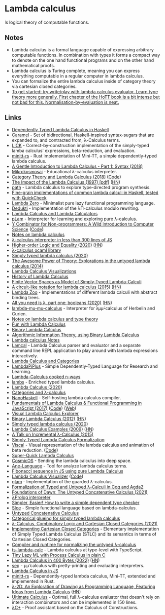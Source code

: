 # Lambda calculus

Is logical theory of computable functions.

## Notes

- Lambda calculus is a formal language capable of expressing arbitrary computable functions. In combination with types it forms a compact way to denote on the one hand functional programs and on the other hand mathematical proofs.
- Lambda calculus is Turing complete, meaning you can express everything computable in a regular computer in lambda calculus.
- You can formalize the entire lambda calculus inside of category theory via cartesian closed categories.
- [To get started: try write/play with lambda calculus evaluator. Learn type theory more generally. First chapter of the HoTT book is a bit intense but not bad for this. Normalisation-by-evaluation is neat.](https://twitter.com/brendanzab/status/1507959486350168067)

## Links

- [Dependently Typed Lambda Calculus in Haskell](https://github.com/ilya-klyuchnikov/lambdapi)
- [Caramel](https://github.com/MaiaVictor/Caramel) - Set of bidirectional, Haskell-inspired syntax-sugars that are expanded to, and contracted from, λ-Calculus terms.
- [LICK](https://github.com/i-am-tom/LICK) - Correct-by-construction implementation of the simply-typed lamba calculus' expressions, beta-reduction, and evaluation.
- [minitt-rs](https://github.com/owo-lang/minitt-rs) - Rust implementation of Mini-TT, a simple dependently-typed lambda calculus.
- [A Gentle Introduction to Lambda Calculus - Part 1: Syntax (2018)](https://lucasfcosta.com/2018/07/29/An-Introduction-to-Lambda-Calculus-Part-1.html)
- [Mikrokosmosai](https://github.com/mroman42/mikrokosmos) - Educational λ-calculus interpreter.
- [Category Theory and Lambda Calculus (2018)](https://github.com/mroman42/ctlc) ([Code](https://github.com/mroman42/ctlc))
- [The Impact of the Lambda Calculus (1997) [pdf]](http://www-users.mat.umk.pl/~adwid/materialy/doc/church.pdf) ([HN](https://news.ycombinator.com/item?id=19835615))
- [path](https://github.com/robrix/path) - Lambda calculus to explore type-directed program synthesis.
- [Fine-grain implementations of common lambda calculi in Haskell, tested with QuickCheck](https://github.com/lukeg101/lplzoo)
- [Lambda Zero](https://github.com/clark800/lambda-zero) - Minimalist pure lazy functional programming language.
- [Dedukti](https://github.com/Deducteam/Dedukti) - Implementation of the λΠ-calculus modulo rewriting.
- [Lambda Calculus and Lambda Calculators](http://okmij.org/ftp/Computation/lambda-calc.html)
- [pLam](https://github.com/slovnicki/pLam) - Interpreter for learning and exploring pure λ-calculus.
- [Y Combinator for Non-programmers: A Wild Introduction to Computer Science](https://ycombinator.chibicode.com/) ([Code](https://github.com/chibicode/ycombinator))
- [Notes on lambda calculus](http://www-cs-students.stanford.edu/~blynn/lambda/)
- [λ-calculus interpreter in less than 300 lines of JS](https://tadeuzagallo.com/blog/writing-a-lambda-calculus-interpreter-in-javascript/)
- [Higher-order Logic and Equality (2020)](https://blog.burakemir.ch/2020/04/higher-order-logic-and-equality.html) ([HN](https://news.ycombinator.com/item?id=22767509))
- [λ-calculus ocaml library](https://github.com/dakk/lambda)
- [Simply typed lambda calculus (2020)](https://splintah.gitlab.io/posts/2020-05-24-Simply-typed-lambda.html)
- [The Awesome Power of Theory: Explorations in the untyped lambda calculus (2014)](http://www.flownet.com/ron/lambda-calculus.html)
- [Lambda Calculus Visualizations](https://github.com/prathyvsh/lambda-calculus-visualizations)
- [History of Lambda Calculus](https://github.com/prathyvsh/history-of-lambda-calculus)
- [Finite Vector Spaces as Model of Simply-Typed Lambda-Calculi](https://www.cis.upenn.edu/~stevez/papers/VZ14.pdf)
- [A circuit-like notation for lambda calculus (2015)](https://csvoss.com/circuit-notation-lambda-calculus) ([HN](https://news.ycombinator.com/item?id=24193313))
- [Lambda Zoo](https://github.com/ak3n/abt-zoo) - Implementations of different lambda calculi with abstract binding trees.
- [All you need is λ, part one: booleans (2020)](https://antitypical.com/posts/2020-03-29-all-you-need-is-lambda-1-booleans/) ([HN](https://news.ycombinator.com/item?id=24601981))
- [lambda-mu-mu-calculus](https://github.com/fizruk/lambda-mu-mu-calculus) - Interpreter for λ̅μμ̃-calculus of Herbelin and Curien.
- [Notes on lambda calculus and type theory](https://github.com/blynn/lambda)
- [Fun with Lambda Calculus](https://stopa.io/post/263)
- [Binary Lambda Calculus](https://tromp.github.io/cl/Binary_lambda_calculus.html)
- [Algorithmic Information Theory, using Binary Lambda Calculus](https://github.com/tromp/AIT)
- [Lambda calculus Notes](https://crypto.stanford.edu/~blynn/lambda/)
- [Lamcal](https://github.com/haraldmaida/lamcal) - Lambda Calculus parser and evaluator and a separate command line REPL application to play around with lambda expressions interactively.
- [Lambda Calculus and Categories](https://github.com/pamellies/lambda-calculus-and-categories)
- [LambdaPiPlus](https://github.com/lambda-pi-plus/lambda-pi-plus) - Simple Dependently-Typed Language for Research and Learning.
- [Lambda-Calculus cooked n-ways](https://github.com/sweirich/lennart-lambda)
- [lambs](https://github.com/RaasAhsan/lambs) - Enriched typed lambda calculus.
- [Lambda Calculus (2020)](https://afnan.io/posts/lambda-calculus/)
- [Categories and λ-calculus](http://www.lix.polytechnique.fr/Labo/Samuel.Mimram/teaching/cat/)
- [NanoHaskell](https://github.com/bkomuves/nanohs) - Self-hosting lambda calculus compiler.
- [Fundamentals of Lambda Calculus & Functional Programming in JavaScript (2017)](https://www.youtube.com/watch?v=3VQ382QG-y4) ([Code](https://github.com/glebec/lambda-talk)) ([Web](https://glebec.github.io/lambda-talk/))
- [Visual Lambda Calculus Explorer](https://twitter.com/prathyvsh/status/1188787773441888257)
- [Binary Lambda Calculus (2012)](https://www.ioccc.org/2012/tromp/hint.html) ([HN](https://news.ycombinator.com/item?id=26769650))
- [Simply typed lambda calculus (2020)](https://splintah.github.io/posts/2020-05-24-Simply-typed-lambda.html)
- [Lambda Calculus Examples (2009)](https://www.ics.uci.edu/~lopes/teaching/inf212W12/readings/lambda-calculus-handout.pdf) ([HN](https://news.ycombinator.com/item?id=27648871))
- [A Talk on Incremental λ-Calculus (2015)](http://blaisorblade.github.io/blog/2015/01/15/a-talk-on-ilc/)
- [Simply Typed Lambda Calculus Formalization](https://github.com/Kamirus/lambda-formalizations)
- [Viscal](https://rcarriga.github.io/viscal/) - Visual representation of the lambda calculus and animation of beta reduction. ([Code](https://github.com/rcarriga/viscal))
- [Super-Quick Lambda Calculus](https://github.com/arlencox/sqlc)
- [CosmicOS](https://github.com/paulfitz/cosmicos) - Sending the lambda calculus into deep space.
- [Ane-Language](https://github.com/caotic123/Ane-Language) - Tool for analyze lambda calculus terms.
- [Fibonacci sequence in JS using pure Lambda Calculus](https://github.com/OscarSaharoy/lambda-fibonacci)
- [Lambda Calculus Visualizer](https://yanamal.github.io/lambda-js/) ([Code](https://github.com/yanamal/lambda-js))
- [glam](https://github.com/ncfavier/glam) - Implementation of the guarded λ-calculus.
- [Formalization of Typed and Untyped λ-Calculi in Coq and Agda2](https://github.com/pi8027/lambda-calculus)
- [Foundations of Dawn: The Untyped Concatenative Calculus (2021)](https://www.dawn-lang.org/posts/foundations-ucc/)
- [λProlog interpreter](https://github.com/mb64/simple-lambda-prolog)
- [Simpler, Easier! How to write a simple dependent type checker](http://augustss.blogspot.com/2007/10/simpler-easier-in-recent-paper-simply.html)
- [Sloe](https://github.com/DrearyLisper/sloe) - Simple functional language based on lambda-calculus.
- [Untyped Concatenative Calculus](https://github.com/dawn-lang/ucc)
- [Categorical glueing for simply typed lambda calculus](https://github.com/FrozenWinters/stlc)
- [λ-Calculus, Combinatory Logic and Cartesian Closed Categories (2021)](https://thma.github.io/posts/2021-04-04-Lambda-Calculus-Combinatory-Logic-and-Cartesian-Closed-Categories.html)
- [Implementing Cartesian Closed Categories](https://github.com/Zdancewic/ccc) - Elementary implementation of Simply Typed Lambda Calculus (STLC) and its semantics in terms of Cartesian Closed Categories.
- [Compiler and runtime for normalizing the untyped λ-calculus](https://github.com/mb64/LC-interpreter)
- [ts-lambda-calc](https://github.com/EvolveYourMind/ts-lambda-calc) - Lambda calculus at type-level with TypeScript.
- [Tiny Lazy ML with Process Calculus in plain C](https://github.com/devaspot/milner)
- [Lambda Calculus in 400 Bytes (2022)](https://justine.lol/lambda/) ([HN](https://news.ycombinator.com/item?id=30493713))
- [seq](https://github.com/robrix/seq) - µµ̃ calculus with pretty-printing and evaluating interpreters.
- [Lambda Calculus in JS](https://github.com/xieyuheng/lambda)
- [minitt-rs](https://github.com/owo-lang/minitt-rs) - Dependently-typed lambda calculus, Mini-TT, extended and implemented in Rust.
- [λ-2D: An Exploration of Drawing as Programming Language, Featuring Ideas from Lambda Calculus](https://www.media.mit.edu/projects/2d-an-exploration-of-drawing-as-programming-language-featuring-ideas-from-lambda-calculus/overview/) ([HN](https://news.ycombinator.com/item?id=30932552))
- [Ultimate Calculus](https://github.com/VictorTaelin/ultimate-calculus) - Optimal, full λ-calculus evaluator that doesn't rely on interaction combinators and can be implemented in 150 lines.
- [λC+](https://github.com/aellym0/lambdacplus) - Proof assistant based on the Calculus of Constructions.